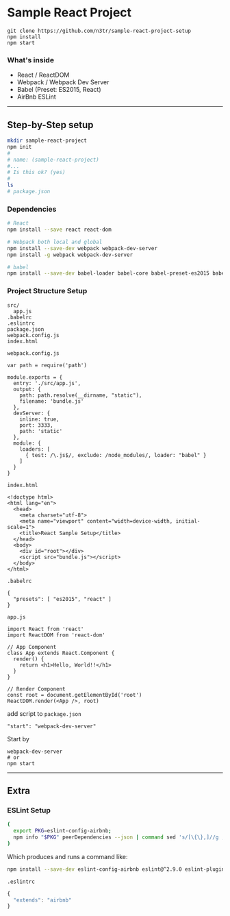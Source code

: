 # Sample React Project

```
git clone https://github.com/n3tr/sample-react-project-setup
npm install
npm start
```


### What's inside

- React / ReactDOM
- Webpack / Webpack Dev Server
- Babel (Preset: ES2015, React)
- AirBnb ESLint

---



## Step-by-Step setup

```sh
mkdir sample-react-project
npm init
#
# name: (sample-react-project)
#...
# Is this ok? (yes)
#
ls
# package.json
```

### Dependencies

```sh
# React
npm install --save react react-dom

# Webpack both local and global
npm install --save-dev webpack webpack-dev-server
npm install -g webpack webpack-dev-server

# babel
npm install --save-dev babel-loader babel-core babel-preset-es2015 babel-preset-react
```

### Project Structure Setup

```
src/
  app.js
.babelrc
.eslintrc
package.json
webpack.config.js
index.html
```

`webpack.config.js`

    var path = require('path')

    module.exports = {
      entry: './src/app.js',
      output: {
        path: path.resolve(__dirname, "static"),
        filename: 'bundle.js'
      },
      devServer: {
        inline: true,
        port: 3333,
        path: 'static'
      },
      module: {
        loaders: [
          { test: /\.js$/, exclude: /node_modules/, loader: "babel" }
        ]
      }
    }

`index.html`

    <!doctype html>
    <html lang="en">
      <head>
        <meta charset="utf-8">
        <meta name="viewport" content="width=device-width, initial-scale=1">
        <title>React Sample Setup</title>
      </head>
      <body>
        <div id="root"></div>
        <script src="bundle.js"></script>
      </body>
    </html>

`.babelrc`

    {
      "presets": [ "es2015", "react" ]
    }

`app.js`

    import React from 'react'
    import ReactDOM from 'react-dom'

    // App Component
    class App extends React.Component {
      render() {
        return <h1>Hello, World!!</h1>
      }
    }

    // Render Component
    const root = document.getElementById('root')
    ReactDOM.render(<App />, root)

add script to `package.json`

```
"start": "webpack-dev-server"
```

Start by

```
webpack-dev-server
# or
npm start
```

---

## Extra

### ESLint Setup

```sh
(
  export PKG=eslint-config-airbnb;
  npm info "$PKG" peerDependencies --json | command sed 's/[\{\},]//g ; s/: /@/g' | xargs npm install --save-dev "$PKG"
)
```

Which produces and runs a command like:

```sh
npm install --save-dev eslint-config-airbnb eslint@^2.9.0 eslint-plugin-jsx-a11y@^1.2.0 eslint-plugin-import@^1.7.0 eslint-plugin-react@^5.0.1
```

`.eslintrc`

```js
{
  "extends": "airbnb"
}
```
